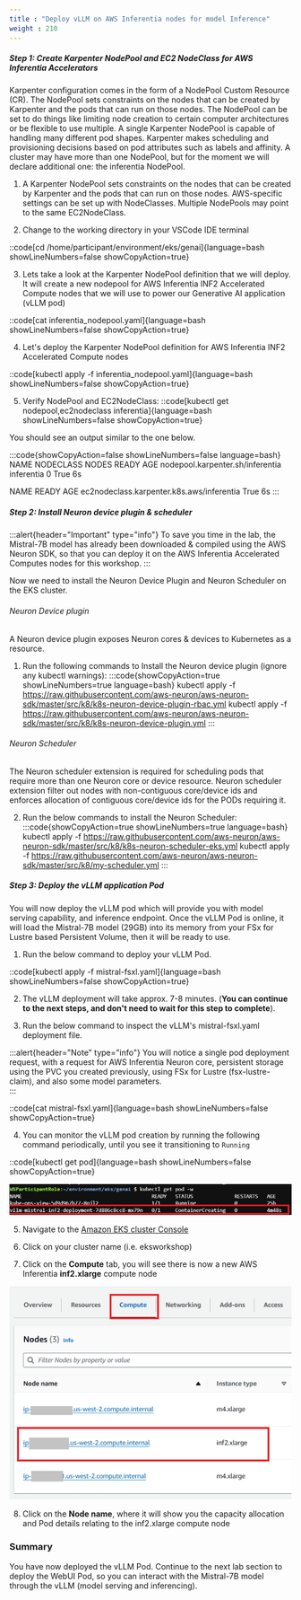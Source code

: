 ```yaml
---
title : "Deploy vLLM on AWS Inferentia nodes for model Inference"
weight : 210
---
```


#####  Step 1: Create Karpenter NodePool and EC2 NodeClass for AWS Inferentia Accelerators

Karpenter configuration comes in the form of a NodePool Custom Resource (CR). The NodePool sets constraints on the nodes that can be created by Karpenter and the pods that can run on those nodes. The NodePool can be set to do things like limiting node creation to certain computer architectures or be flexible to use multiple. A single Karpenter NodePool is capable of handling many different pod shapes. Karpenter makes scheduling and provisioning decisions based on pod attributes such as labels and affinity. A cluster may have more than one NodePool, but for the moment we will declare additional one: the inferentia NodePool.


1. A Karpenter NodePool sets constraints on the nodes that can be created by Karpenter and the pods that can run on those nodes. AWS-specific settings can be set up with NodeClasses. Multiple NodePools may point to the same EC2NodeClass.

2. Change to the working directory in your VSCode IDE terminal

::code[cd /home/participant/environment/eks/genai]{language=bash showLineNumbers=false showCopyAction=true}

3. Lets take a look at the Karpenter NodePool definition that we will deploy. It will create a new nodepool for AWS Inferentia INF2 Accelerated Compute nodes that we will use to power our Generative AI application (vLLM pod)

::code[cat inferentia_nodepool.yaml]{language=bash showLineNumbers=false showCopyAction=true}

4. Let's deploy the Karpenter NodePool definition for AWS Inferentia INF2 Accelerated Compute nodes


::code[kubectl apply -f inferentia_nodepool.yaml]{language=bash showLineNumbers=false showCopyAction=true}

5. Verify NodePool and EC2NodeClass:
::code[kubectl get nodepool,ec2nodeclass inferentia]{language=bash showLineNumbers=false showCopyAction=true}

You should see an output similar to the one below.

:::code{showCopyAction=false showLineNumbers=false language=bash}
NAME                               NODECLASS    NODES   READY   AGE
nodepool.karpenter.sh/inferentia   inferentia   0       True    6s

NAME                                        READY   AGE
ec2nodeclass.karpenter.k8s.aws/inferentia   True    6s
:::

##### Step 2: Install Neuron device plugin & scheduler

:::alert{header="Important" type="info"}
To save you time in the lab, the Mistral-7B model has already been downloaded & compiled using the AWS Neuron SDK, so that you can deploy it on the AWS Inferentia Accelerated Computes nodes for this workshop.
:::


Now we need to install the Neuron Device Plugin and Neuron Scheduler on the EKS cluster.

###### Neuron Device plugin
A Neuron device plugin exposes Neuron cores & devices to Kubernetes as a resource.

1. Run the following commands to Install the Neuron device plugin (ignore any kubectl warnings):
:::code{showCopyAction=true showLineNumbers=true language=bash}
kubectl apply -f https://raw.githubusercontent.com/aws-neuron/aws-neuron-sdk/master/src/k8/k8s-neuron-device-plugin-rbac.yml
kubectl apply -f https://raw.githubusercontent.com/aws-neuron/aws-neuron-sdk/master/src/k8/k8s-neuron-device-plugin.yml
:::

###### Neuron Scheduler
The Neuron scheduler extension is required for scheduling pods that require more than one Neuron core or device resource. Neuron scheduler extension filter out nodes with non-contiguous core/device ids and enforces allocation of contiguous core/device ids for the PODs requiring it.


2. Run the below commands to install the Neuron Scheduler:
:::code{showCopyAction=true showLineNumbers=true language=bash}
kubectl apply -f https://raw.githubusercontent.com/aws-neuron/aws-neuron-sdk/master/src/k8/k8s-neuron-scheduler-eks.yml
kubectl apply -f https://raw.githubusercontent.com/aws-neuron/aws-neuron-sdk/master/src/k8/my-scheduler.yml
:::


##### Step 3: Deploy the vLLM application Pod

You will now deploy the vLLM pod which will provide you with model serving capability, and inference endpoint. Once the vLLM Pod is online, it will load the Mistral-7B model (29GB) into its memory from your FSx for Lustre based Persistent Volume, then it will be ready to use.

1. Run the below command to deploy your vLLM Pod.

::code[kubectl apply -f mistral-fsxl.yaml]{language=bash showLineNumbers=false showCopyAction=true}

2. The vLLM deployment will take approx. 7-8 minutes. (**You can continue to the next steps, and don't need to wait for this step to complete**).

3. Run the below command to inspect the vLLM's mistral-fsxl.yaml deployment file.

:::alert{header="Note" type="info"}
You will notice a single pod deployment request, with a request for AWS Inferentia Neuron core, persistent storage using the PVC you created previously, using FSx for Lustre (fsx-lustre-claim), and also some model parameters.  
:::


::code[cat mistral-fsxl.yaml]{language=bash showLineNumbers=false showCopyAction=true}


4. You can monitor the vLLM pod creation by running the following command periodically, until you see it transitioning to `Running`

::code[kubectl get pod]{language=bash showLineNumbers=false showCopyAction=true}

![vllm_pod](/static/images/vllm_pod_1.png)


5. Navigate to the [Amazon EKS cluster Console](https://console.aws.amazon.com/eks)

6. Click on your cluster name (i.e. eksworkshop)

7. Click on the   **Compute** tab, you will see there is now a new AWS Inferentia **inf2.xlarge** compute node

![inf2_node](/static/images/inf2_node.png)

8. Click on the **Node name**, where it will show you the capacity allocation and Pod details relating to the inf2.xlarge compute node


### Summary
You have now deployed the vLLM Pod. Continue to the next lab section to deploy the WebUI Pod, so you can interact with the Mistral-7B model through the vLLM (model serving and inferencing).
